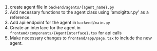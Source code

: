 1. create agent file in `backend/agents/{agent_name}.py`
2. Add necessary functions to the agent class using 'amolgittur.py' as a reference.
3. Add api endpoint for the agent in `backend/main.py`
4. Create an interface for the agent in `frontend/components/{AgentInterface}.tsx` for api calls
5. Make necessary changes to `frontend/app/page.tsx` to include the new agent.